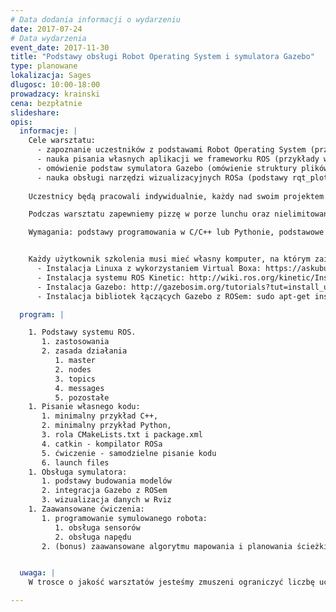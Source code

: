 ```yaml
---
# Data dodania informacji o wydarzeniu
date: 2017-07-24
# Data wydarzenia
event_date: 2017-11-30
title: "Podstawy obsługi Robot Operating System i symulatora Gazebo"
type: planowane
lokalizacja: Sages
dlugosc: 10:00-18:00
prowadzacy: krainski
cena: bezpłatnie
slideshare:
opis:
  informacje: |
    Cele warsztatu:
      - zapoznanie uczestników z podstawami Robot Operating System (przedstawienie ogólnej idei systemu, omówienie podstawowych narzędzi systemu) 
      - nauka pisania własnych aplikacji we frameworku ROS (przykłady w C++, przykłady w Pythonie)
      - omówienie podstaw symulatora Gazebo (omówienie struktury plików URDF (Universal Robot Description Format),dodawanie wtyczek łączących Gazebo z ROSem)
      - nauka obsługi narzędzi wizualizacyjnych ROSa (podstawy rqt_plot, podstawy rviz, nagrywanie i odtwarzanie sesji za pomocą narzędzia bag).
    
    Uczestnicy będą pracowali indywidualnie, każdy nad swoim projektem. Podczas warsztatu uczestnicy będą mogli nauczyć się jak zaprojektować prostego robota w symulatorze Gazebo, a następnie oprogramować jego ruch z wykorzystaniem bibliotek ROSa. 

    Podczas warsztatu zapewniemy pizzę w porze lunchu oraz nielimitowany dostęp do kawy, herbaty i wody.

    Wymagania: podstawy programowania w C/C++ lub Pythonie, podstawowe ogarnięcie systemu Linux (poruszanie się po katalogach, modyfikowanie plików z wykorzystaniem terminala). 


    Każdy użytkownik szkolenia musi mieć własny komputer, na którym zainstalowany jest system Ubuntu i biblioteki ROSa. Linux może być zainstalowany jako system wirtualny, na przykład przez Virtual Boxa. Polecany jest system Ubuntu 16.04 (ROS Kinetic) lub Ubuntu 14.04 (ROS Jade). 
      - Instalacja Linuxa z wykorzystaniem Virtual Boxa: https://askubuntu.com/questions/142549/how-to-install-ubuntu-on-virtualbox
      - Instalacja systemu ROS Kinetic: http://wiki.ros.org/kinetic/Installation/Ubuntu
      - Instalacja Gazebo: http://gazebosim.org/tutorials?tut=install_ubuntu
      - Instalacja bibliotek łączących Gazebo z ROSem: sudo apt-get install ros-kinetic-gazebo-ros-pkgs ros-kinetic-gazebo-ros-control

  program: |

    1. Podstawy systemu ROS.
       1. zastosowania
       2. zasada działania
          1. master
          2. nodes
          3. topics
          4. messages
          5. pozostałe
    1. Pisanie własnego kodu:
       1. minimalny przykład C++,
       2. minimalny przykład Python,
       3. rola CMakeLists.txt i package.xml
       4. catkin - kompilator ROSa
       5. ćwiczenie - samodzielne pisanie kodu
       6. launch files
    1. Obsługa symulatora:
       1. podstawy budowania modelów
       2. integracja Gazebo z ROSem
       3. wizualizacja danych w Rviz
    1. Zaawansowane ćwiczenia:
       1. programowanie symulowanego robota:
          1. obsługa sensorów
          2. obsługa napędu
       2. (bonus) zaawansowane algorytmu mapowania i planowania ścieżki


  uwaga: |
    W trosce o jakość warsztatów jesteśmy zmuszeni ograniczyć liczbę uczestników. **Kwalifikacja odbywa się na podstawie odpowiedzi udzielonych w formularzu zgłoszeniowym oraz - w dalszym kroku - kolejności zgłoszeń.** Potwierdzenie udziału w warsztatach wraz z instrukcją przygotowania środowiska otrzymasz najpóźniej na 7 dni przed planowaną datą wydarzenia.

---
```

